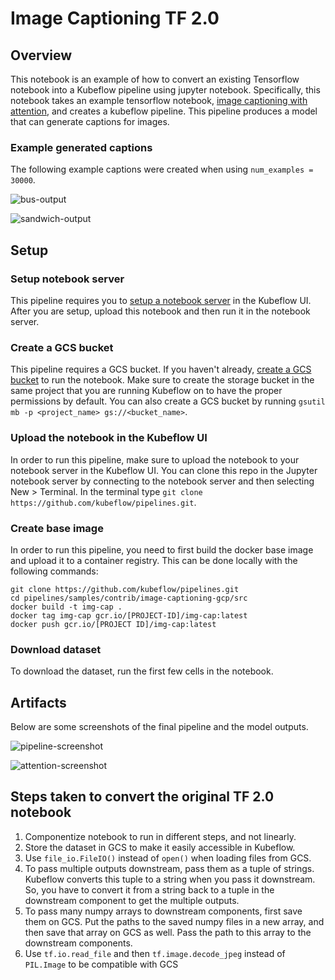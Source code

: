 # Image Captioning TF 2.0

## Overview
This notebook is an example of how to convert an existing Tensorflow notebook into a Kubeflow pipeline using jupyter notebook.  Specifically, this notebook takes an example tensorflow notebook, [image captioning with attention](https://colab.sandbox.google.com/github/tensorflow/docs/blob/master/site/en/r2/tutorials/text/image_captioning.ipynb), and creates a kubeflow pipeline.  This pipeline produces a model that can generate captions for images.

### Example generated captions
The following example captions were created when using `num_examples = 30000`.

![bus-output](https://user-images.githubusercontent.com/17008638/61419442-17989a00-a8b3-11e9-9ab3-a5a304ff96d0.PNG)

![sandwich-output](https://user-images.githubusercontent.com/17008638/61419487-44e54800-a8b3-11e9-9b7f-68ccc970c10d.PNG)

## Setup

### Setup notebook server
This pipeline requires you to [setup a notebook server](https://www.kubeflow.org/docs/notebooks/setup/) in the Kubeflow UI.  After you are setup, upload this notebook and then run it in the notebook server.

### Create a GCS bucket
This pipeline requires a GCS bucket.  If you haven't already, [create a GCS bucket](https://cloud.google.com/storage/docs/creating-buckets) to run the notebook.  Make sure to create the storage bucket in the same project that you are running Kubeflow on to have the proper permissions by default.  You can also create a GCS bucket by running `gsutil mb -p <project_name> gs://<bucket_name>`.

### Upload the notebook in the Kubeflow UI
In order to run this pipeline, make sure to upload the notebook to your notebook server in the Kubeflow UI.  You can clone this repo in the Jupyter notebook server by connecting to the notebook server and then selecting New > Terminal.  In the terminal type `git clone https://github.com/kubeflow/pipelines.git`.

### Create base image
In order to run this pipeline, you need to first build the docker base image and upload it to a container registry.  This can be done locally with the following commands:

```
git clone https://github.com/kubeflow/pipelines.git
cd pipelines/samples/contrib/image-captioning-gcp/src
docker build -t img-cap .
docker tag img-cap gcr.io/[PROJECT-ID]/img-cap:latest
docker push gcr.io/[PROJECT ID]/img-cap:latest
```

### Download dataset
To download the dataset, run the first few cells in the notebook.

## Artifacts
Below are some screenshots of the final pipeline and the model outputs.

![pipeline-screenshot](https://user-images.githubusercontent.com/17008638/61160416-41694f80-a4b4-11e9-9317-5a92f625c173.png)

![attention-screenshot](https://user-images.githubusercontent.com/17008638/61160441-59d96a00-a4b4-11e9-809b-f3df7cbe0dae.PNG)

## Steps taken to convert the original TF 2.0 notebook
1. Componentize notebook to run in different steps, and not linearly.
2. Store the dataset in GCS to make it easily accessible in Kubeflow.
3. Use `file_io.FileIO()` instead of `open()` when loading files from GCS.
4. To pass multiple outputs downstream, pass them as a tuple of strings. Kubeflow converts this tuple to a string when you pass it downstream. So, you have to convert it from a string back to a tuple in the downstream component to get the multiple outputs.
5. To pass many numpy arrays to downstream components, first save them on GCS.  Put the paths to the saved numpy files in a new array, and then save that array on GCS as well.  Pass the path to this array to the downstream components.
6. Use `tf.io.read_file` and then `tf.image.decode_jpeg` instead of `PIL.Image` to be compatible with GCS
